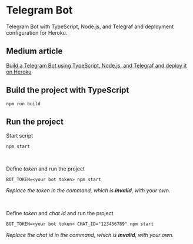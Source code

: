 # Telegram Bot

Telegram Bot with TypeScript, Node.js, and Telegraf and deployment configuration for Heroku.

## Medium article

[Build a Telegram Bot using TypeScript, Node.js, and Telegraf and deploy it on Heroku](https://pirasalbe.medium.com/build-a-telegram-bot-using-typescript-node-js-and-telegraf-and-deploy-it-on-heroku-fcc28c15614f)

## Build the project with TypeScript

```
npm run build
```

## Run the project

Start script

```
npm start
```

&nbsp;

Define _token_ and run the project

```
BOT_TOKEN=<your bot token> npm start
```

_Replace the token in the command, which is **invalid**, with your own._

&nbsp;

Define _token_ and _chat id_ and run the project

```
BOT_TOKEN=<your bot token> CHAT_ID="123456789" npm start
```

_Replace the chat id in the command, which is **invalid**, with your own._
